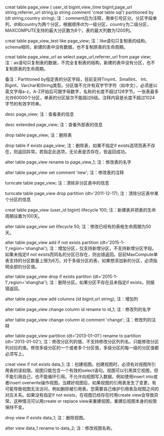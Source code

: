 creat table page_view (
user_id bigint,view_time bigint,page_url string,referrer_url string,ip string comment 'creat table sql') partitioned by (dt string,country string);
注：comment后为注释，用单引号区分。分区字段单列，dt和country为两个分区，根据顺序dt为一级分区，country为二级分区，MAXCOMPUTE支持的最大分区数为6个，表的最大列数为1200列。

creat table page_view_test like page_view;
注：like语句只复制表的结构，schema相同，新建的表中没有数据，也不复制原表的生命周期。

creat table page_view_url as select page_url,referrer_url from page view;
注：as语句只复制表的数据，不完全复制表的结构，新建的表中没有分区，也不复制原表的生命周期。

备注：Partitioned by指定表的分区字段，目前支持Tinyint、Smallint、 Int、 Bigint、Varchar和String类型。分区值不允许有双字节字符（如中文），必须是以英文字母a-z，A-Z开始后可跟字母数字，名称的长度不超过128字节。一张表最多允许60000个分区，单表的分区层次不能超过6级。注释内容是长度不超过1024字节的有效字符串。

desc page_view;
注：查看表的信息

desc extended page_view;
注：查看外部表的信息

drop table page_view;
注：删除表

drop table if exists page_view;
注：删除表，如果不指定if exists选项而表不存在，则返回异常。若指定此选项，无论表是否存在，皆返回成功。

alter table page_view rename to page_view_1;
注：修改表的名字

alter table page_view set comment 'new';
注：修改表的注释

turncate table page_view;
注：清除非分区表中的信息

turncate table page_view drop partition (dt='2011-12-17);
注：清除分区表中某个分区的信息

creat table page_view (user_id bigint) lifecycle 100;
注：新建表并把表的生命周期设置为100天。

alter table page_view set lifecycle 50;
注：修改已经有的表格生命周期为50天。

alter table page_view add if not exists partition (dt='2015-1-1',region='shanghai');
注：增加分区，仅支持新增分区，不支持新增分区字段。如果未指定if not exists而同名的分区已存在，则出错返回。目前MaxCompute单表支持的分区数量上限为6万。对于多级分区的表，如果想添加新的分区，必须指明全部的分区值。

alter table page_view drop if exists partiton (dt='2015-1-1',region='shanghai');
注：删除分区。如果分区不存在且未指定if exists，则报错返回。

alter table page_view add columns (id bigint,url string);
注：增加列

alter table page_view change column id rename to id_1;
注：修改列的名字

alter table page_view change column id comment 'change';
注：修改列的注释

alter table page_view partition (dt='2013-01-01') rename to partition (dt='2013-01-02');
注：修改分区列的值，不支持修改分区列列名，只能修改分区列对应的值。修改多级分区的一个或者多个分区值，多级分区的每一级的分区值都必须写上。

creat view if not exists data_1;
注：创建视图。创建视图时，必须有对视图所引用表的读权限。视图只能包含一个有效的select语句。视图可以引用其它视图，但不能引用自己，也不能循环引用。不允许向视图写入数据，例如使用insert into或者insert overwrite操作视图。当建好视图后，如果视图的引用表发生了变更，有可能导致视图无法访问，例如删除被引用表。您需要自己维护引用表及视图之间的对应关系。如果没有指定if not exists，在视图已经存在时用create view会导致异常。这种情况可以用create or replace view来重建视图，重建后视图本身的权限保持不变。

drop view if exists data_1;
注：删除视图。

alter view data_1 rename to data_2;
注：修改视图名称。
